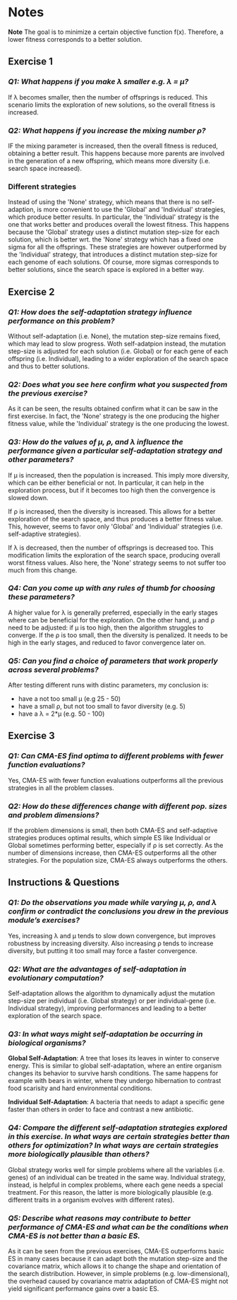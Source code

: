 # Notes

**Note** The goal is to minimize a certain objective function f(x). Therefore, a lower fitness corresponds to a better solution.

## Exercise 1

### _Q1: What happens if you make λ smaller e.g. λ = μ?_

If λ becomes smaller, then the number of offsprings is reduced. This scenario limits the exploration of new solutions, so the overall fitness is increased.

### _Q2: What happens if you increase the mixing number ρ?_

IF the mixing parameter is increased, then the overall fitness is reduced, obtaining a better result. This happens because more parents are involved in the generation of a new offspring, which means more diversity (i.e. search space increased).

### Different strategies

Instead of using the 'None' strategy, which means that there is no self-adaption, is more convenient to use the 'Global' and 'Individual' strategies, which produce better results. In particular, the 'Individual' strategy is the one that works better and produces overall the lowest fitness. This happens because the 'Global' strategy uses a distinct mutation step-size for each solution, which is better wrt. the 'None' strategy which has a fixed one sigma for all the offsprings. These strategies are however outperformed by the 'Individual' strategy, that introduces a distinct mutation step-size for each genome of each solutions. Of course, more sigmas corresponds to better solutions, since the search space is explored in a better way.  

## Exercise 2

### _Q1: How does the self-adaptation strategy influence performance on this problem?_

Without self-adaptation (i.e. None), the mutation step-size remains fixed, which may lead to slow progress. Woth self-adatpion instead, the mutation step-size is adjusted for each solution (i.e. Global) or for each gene of each offspring (i.e. Individual), leading to a wider exploration of the search space and thus to better solutions.

### _Q2: Does what you see here confirm what you suspected from the previous exercise?_

As it can be seen, the results obtained confirm what it can be saw in the first exercise. In fact, the 'None' strategy is the one producing the higher fitness value, while the 'Individual' strategy is the one producing the lowest.

### _Q3: How do the values of μ, ρ, and λ influence the performance given a particular self-adaptation strategy and other parameters?_

If μ is increased, then the population is increased. This imply more diversity, which can be either beneficial or not. In particular, it can help in the exploration process, but if it becomes too high then the convergence is slowed down.

If ρ is increased, then the diversity is increased. This allows for a better exploration of the search space, and thus produces a better fitness value. This, however, seems to favor only 'Global' and 'Individual' strategies (i.e. self-adaptive strategies).

If λ is decreased, then the number of offsprings is decreased too. This modification limits the exploration of the search space, producing overall worst fitness values. Also here, the 'None' strategy seems to not suffer too much from this change.

### _Q4: Can you come up with any rules of thumb for choosing these parameters?_

A higher value for λ is generally preferred, especially in the early stages where can be beneficial for the exploration. On the other hand, μ and ρ need to be adjusted: if μ is too high, then the algorithm struggles to converge. If the ρ is too small, then the diversity is penalized. It needs to be high in the early stages, and reduced to favor convergence later on.

### _Q5: Can you find a choice of parameters that work properly across several problems?_

After testing different runs with distinc parameters, my conclusion is:
- have a not too small μ (e.g 25 - 50)
- have a small ρ, but not too small to favor diversity (e.g. 5)
- have a λ = 2*μ (e.g. 50 - 100)

## Exercise 3

### _Q1: Can CMA-ES find optima to different problems with fewer function evaluations?_

Yes, CMA-ES with fewer function evaluations outperforms all the previous strategies in all the problem classes.

### _Q2: How do these differences change with different pop. sizes and problem dimensions?_

If the problem dimensions is small, then both CMA-ES and self-adaptive strategies produces optimal results, which simple ES like Individual or Global sometimes performing better, especially if ρ is set correctly. As the number of dimensions increase, then CMA-ES outperforms all the other strategies. For the population size, CMA-ES always outperforms the others.

## Instructions & Questions 

### _Q1: Do the observations you made while varying μ, ρ, and λ confirm or contradict the conclusions you drew in the previous module’s exercises?_

Yes, increasing λ and μ tends to slow down convergence, but improves robustness by increasing diversity. Also increasing ρ tends to increase diversity, but putting it too small may force a faster convergence.

### _Q2: What are the advantages of self-adaptation in evolutionary computation?_

Self-adaptation allows the algorithm to dynamically adjust the mutation step-size per individual (i.e. Global strategy) or per individual-gene (i.e. Individual strategy), improving performances and leading to a better exploration of the search space.

### _Q3: In what ways might self-adaptation be occurring in biological organisms?_

**Global Self-Adaptation**: A tree that loses its leaves in winter to conserve energy. This is similar to global self-adaptation, where an entire organism changes its behavior to survive harsh conditions. The same happens for example with bears in winter, where they undergo hibernation to contrast food scarisity and hard environmental conditions.

**Individual Self-Adaptation**: A bacteria that needs to adapt a specific gene faster than others in order to face and contrast a new antibiotic.

### _Q4: Compare the different self-adaptation strategies explored in this exercise. In what ways are certain strategies better than others for optimization? In what ways are certain strategies more biologically plausible than others?_

Global strategy works well for simple problems where all the variables (i.e. genes) of an individual can be treated in the same way. Individual strategy, instead, is helpful in complex problems, where each gene needs a special treatment. For this reason, the latter is more biologically plausible (e.g. different traits in a organism evolves with different rates).

### _Q5: Describe what reasons may contribute to better performance of CMA-ES and what can be the conditions when CMA-ES is not better than a basic ES._

As it can be seen from the previous exercises, CMA-ES outperforms basic ES in many cases because it can adapt both the mutation step-size and the covariance matrix, which allows it to change the shape and orientation of the search distribution. However, in simple problems (e.g. low-dimensional), the overhead caused by covariance matrix adaptation of CMA-ES might not yield significant performance gains over a basic ES.